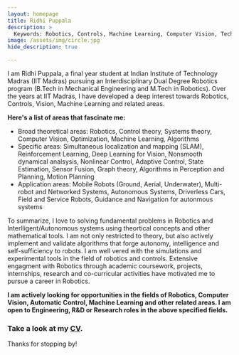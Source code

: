 ```yaml
---
layout: homepage
title: Ridhi Puppala
description: >
  Keywords: Robotics, Controls, Machine Learning, Computer Vision, Technology, Space, Family, Movies, Music 
image: /assets/img/circle.jpg
hide_description: true

---
```


I am Ridhi Puppala, a final year student at Indian Institute of Technology Madras (IIT Madras) pursuing an Interdisciplinary Dual Degree Robotics program (B.Tech in Mechanical Engineering and M.Tech in Robotics). Over the years at IIT Madras, I have developed a deep interest towards Robotics, Controls, Vision, Machine Learning and related areas.

**Here's a list of areas that fascinate me:**

* Broad theoretical areas: Robotics, Control theory, Systems theory, Computer Vision, Optimization, Machine Learning, Algorithms
* Specific areas: Simultaneous localization and mapping (SLAM), Reinforcement Learning, Deep Learning for Vision, Nonsmooth dynamical analsysis, Nonlinear Control, Adaptive Control, State Estimation, Sensor Fusion, Graph theory, Algorithms in Perception and Planning, Motion Planning 
* Application areas: Mobile Robots (Ground, Aerial, Underwater), Multi-robot and Networked Systems, Autonomous Systems, Driverless Cars, Field and Service Robots, Guidance and Navigation for autonmous systems

To summarize, I love to solving fundamental problems in Robotics and Interlligent/Autonomous systems using theortical concepts and other mathematical tools. I am not only restricted to theory, but also actively implement and validate algorithms that forge autonomy, intelligence and self-sufficiency to robots. I am well vered with the simulations and experimental tools in the field of robotics and controls. Extensive engagment with Robotics through academic coursework, projects, internships, research and co-curricular activities have motivated me to pursue a career in Robotics. 

**I am actively looking for opportunities in the fields of Robotics, Computer Vision, Automatic Control, Machine Learning and other related areas. I am open to Engineering, R&D or Research roles in the above specified fields.**

### Take a look at my [CV](/assets/RidhiPuppala_CV.pdf).



Thanks for stopping by!
